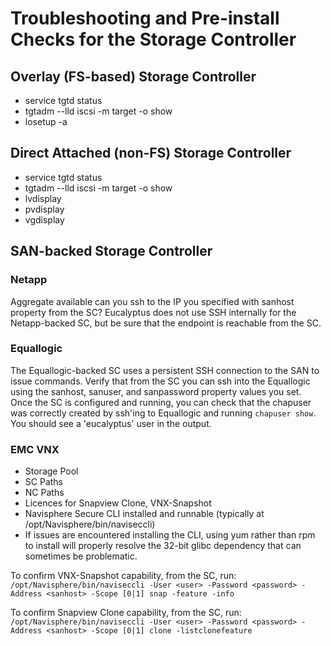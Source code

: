 # Troubleshooting and Pre-install Checks for the Storage Controller

## Overlay (FS-based) Storage Controller
* service tgtd status
* tgtadm --lld iscsi -m target -o show
* losetup -a

## Direct Attached (non-FS) Storage Controller
* service tgtd status
* tgtadm --lld iscsi -m target -o show
* lvdisplay
* pvdisplay
* vgdisplay

## SAN-backed Storage Controller
### Netapp
Aggregate available
can you ssh to the IP you specified with sanhost property from the SC? Eucalyptus does not use SSH internally for the Netapp-backed SC, but be sure that the endpoint is reachable from the SC.


### Equallogic
The Equallogic-backed SC uses a persistent SSH connection to the SAN to issue commands. Verify that from the SC you can ssh into the Equallogic using the sanhost, sanuser, and sanpassword property values you set.
Once the SC is configured and running, you can check that the chapuser was correctly created by ssh'ing to Equallogic and running `chapuser show`. You should see a 'eucalyptus' user in the output.
### EMC VNX
* Storage Pool
* SC Paths
* NC Paths
* Licences for Snapview Clone, VNX-Snapshot
* Navisphere Secure CLI installed and runnable (typically at /opt/Navisphere/bin/naviseccli)
* If issues are encountered installing the CLI, using yum rather than rpm to install will properly resolve the 32-bit glibc dependency that can sometimes be problematic.

To confirm VNX-Snapshot capability, from the SC, run: 
`/opt/Navisphere/bin/naviseccli -User <user> -Password <password> -Address <sanhost> -Scope [0|1] snap -feature -info`

To confirm Snapview Clone capability, from the SC, run:
`/opt/Navisphere/bin/naviseccli -User <user> -Password <password> -Address <sanhost> -Scope [0|1] clone -listclonefeature`

